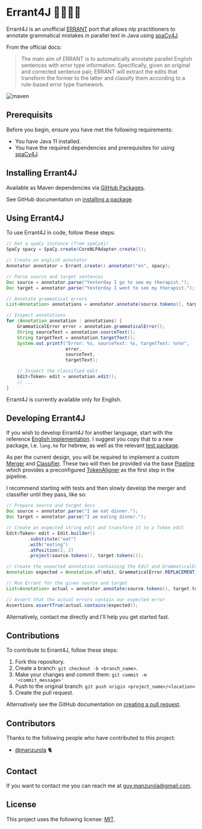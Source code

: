# Errant4J 🧑🏻‍🏫📝

Errant4J is an unofficial [ERRANT](https://github.com/chrisjbryant/errant) port that allows nlp practitioners to annotate grammatical mistakes in parallel text in Java using [spaCy4J](https://github.com/LanguageToys/spacy4j).

From the official docs:
> The main aim of ERRANT is to automatically annotate parallel English sentences with error type information. Specifically, given an original and corrected sentence pair, ERRANT will extract the edits that transform the former to the latter and classify them according to a rule-based error type framework.

![maven](https://github.com/manzurola/errant-java/actions/workflows/maven.yml/badge.svg)

## Prerequisits

Before you begin, ensure you have met the following requirements:

* You have Java 11 installed.
* You have the required dependencies and prerequisites for using [spaCy4J](https://github.com/LanguageToys/spacy4j).

## Installing Errant4J

Available as Maven dependencies via [GitHub Packages](https://github.com/LanguageToys/errant4j/packages).

See GitHub documentation on [installing a package](https://docs.github.com/en/packages/working-with-a-github-packages-registry/working-with-the-apache-maven-registry#installing-a-package).

## Using Errant4J

To use Errant4J in code, follow these steps:

```java
// Get a spaCy instance (from spaCy4j)
SpaCy spacy = SpaCy.create(CoreNLPAdapter.create());

// Create an english annotator
Annotator annotator = Errant.create().annotator("en", spacy);

// Parse source and target sentences
Doc source = annotator.parse("Yesterday I go to see my therapist.");
Doc target = annotator.parse("Yesterday I went to see my therapist.");

// Annotate grammatical errors
List<Annotation> annotations = annotator.annotate(source.tokens(), target.tokens());

// Inspect annotations
for (Annotation annotation : annotations) {
    GrammaticalError error = annotation.grammaticalError();
    String sourceText = annotation.sourceText();
    String targetText = annotation.targetText();
    System.out.printf("Error: %s, sourceText: %s, targetText: %s%n",
                      error,
                      sourceText,
                      targetText);

    // Inspect the classified edit
    Edit<Token> edit = annotation.edit();
    // ...
}
```

Errant4J is currently available only for English.

## Developing Errant4J

If you wish to develop Errant4J for another language, start with the reference [English implementation](https://github.com/languagetoys/errant4j/tree/main/src/main/java/io/languagetoys/errant4j/lang/en).
I suggest you copy that to a new package, i.e. `lang.he` for hebrew, as well as the relevant [test package](https://github.com/languagetoys/errant4j/tree/main/src/test/java/io/languagetoys/errant4j/lang/en).

As per the current design, you will be required to implement a custom [Merger](https://github.com/languagetoys/errant4j/blob/21139f09d0f53a3f91a995b07df3ef9870e4646d/src/main/java/io/languagetoys/errant4j/core/merge/Merger.java) and [Classifier](https://github.com/languagetoys/errant4j/blob/21139f09d0f53a3f91a995b07df3ef9870e4646d/src/main/java/io/languagetoys/errant4j/core/classify/Classifier.java). 
These two will then be provided via the base [Pipeline](https://github.com/languagetoys/errant4j/blob/main/src/main/java/io/languagetoys/errant4j/core/Pipeline.java) which provides a preconfigured [TokenAligner](https://github.com/languagetoys/errant4j/blob/main/src/main/java/io/languagetoys/errant4j/core/align/TokenAligner.java) as the first step in the pipeline.

I recommend starting with tests and then slowly develop the merger and classifier until they pass, like so:
```java
// Prepare source and target docs
Doc source = annotator.parse("I am eat dinner.");
Doc target = annotator.parse("I am eating dinner.");

// Create an expected string edit and transform it to a Token edit 
Edit<Token> edit = Edit.builder()
        .substitute("eat")
        .with("eating")
        .atPosition(2, 2)
        .project(source.tokens(), target.tokens());

// Create the expected annotation containing the Edit and GrammaticalError
Annotation expected = Annotation.of(edit, GrammaticalError.REPLACEMENT_VERB_FORM);

// Run Errant for the given source and target
List<Annotation> actual = annotator.annotate(source.tokens(), target.tokens());

// Assert that the actual errors contain our expected error
Assertions.assertTrue(actual.contains(expected));

```

Alternatively, contact me directly and I'll help you get started fast.


## Contributions

To contribute to Errant4J, follow these steps:

1. Fork this repository.
2. Create a branch: `git checkout -b <branch_name>`.
3. Make your changes and commit them: `git commit -m '<commit_message>'`
4. Push to the original branch: `git push origin <project_name>/<location>`
5. Create the pull request.

Alternatively see the GitHub documentation on [creating a pull request](https://docs.github.com/en/github/collaborating-with-pull-requests/proposing-changes-to-your-work-with-pull-requests/creating-a-pull-request).

        
## Contributors
        
Thanks to the following people who have contributed to this project:
        
* [@manzurola](https://github.com/manzurola) 🐈        

## Contact

If you want to contact me you can reach me at [guy.manzurola@gmail.com](guy.manzurola@gmail.com).

## License
        
This project uses the following license: [MIT](https://github.com/LanguageToys/aligner/blob/555fd35e842feb8d899d7197a1965ea01bc74c95/LICENSE).
